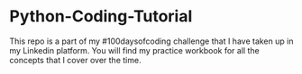 # Python-Coding-Tutorial
This repo is a part of my #100daysofcoding challenge that I have taken up in my Linkedin platform.
You will find my practice workbook for all the concepts that I cover over the time.
